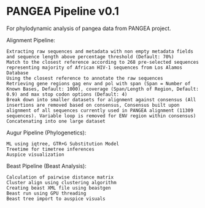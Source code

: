 # PANGEA Pipeline v0.1

For phylodynamic analysis of pangea data from PANGEA project.

Alignment Pipeline:

    Extracting raw sequences and metadata with non empty metadata fields and sequence length above percentage threshold (Default: 70%)
    Match to the closest reference according to 268 pre-selected sequences representing majority of African HIV-1 sequences from Los Alamos Database
    Using the closest reference to annotate the raw sequences
    Retrieving gene regions gag env and pol with span (Span = Number of Known Bases, Default: 1000), coverage (Span/Length of Region, Default: 0.9) and max stop codon options (Default: 4)
    Break down into smaller datasets for alignment against consensus (All insertions are removed based on consensus, Consensus built upon alignment of all sequences currently used in PANGEA alignment (11309 sequences). Variable loop is removed for ENV region within consensus)
    Concatenating into one large dataset
 
Augur Pipeline (Phylogenetics):

    ML using iqtree, GTR+G Substitution Model
    Treetime for timetree inferences
    Auspice visualization

Beast Pipeline (Beast Analysis):

    Calculation of pairwise distance matrix
    Cluster align using clustering algorithm
    Creating beast XML file using beastgen 
    Beast run using GPU threading
    Beast tree import to auspice visuals
